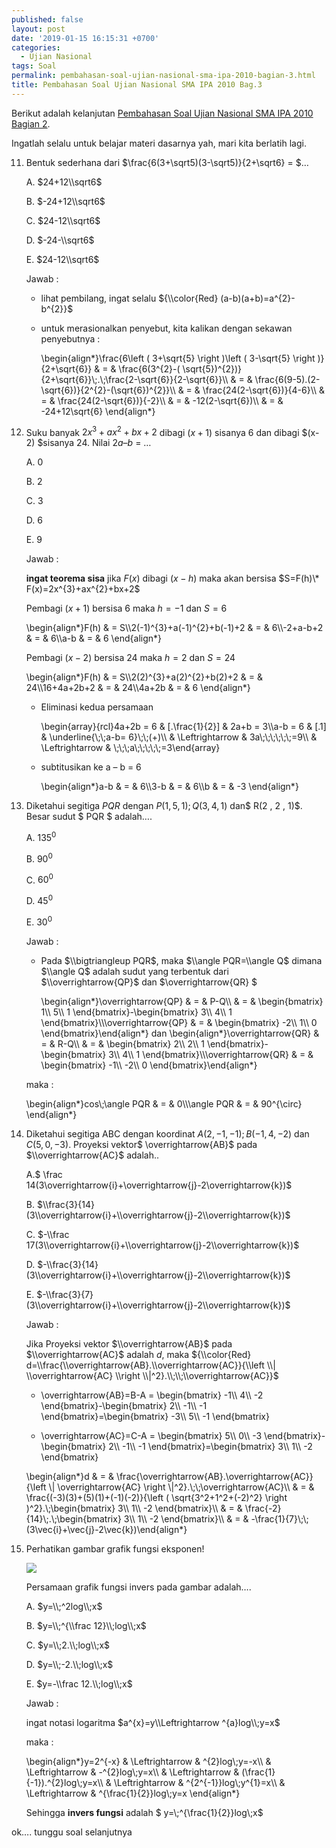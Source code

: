 ```yaml
---
published: false
layout: post
date: '2019-01-15 16:15:31 +0700'
categories:
  - Ujian Nasional
tags: Soal
permalink: pembahasan-soal-ujian-nasional-sma-ipa-2010-bagian-3.html
title: Pembahasan Soal Ujian Nasional SMA IPA 2010 Bag.3
---
```

Berikut adalah kelanjutan [Pembahasan Soal Ujian Nasional SMA IPA 2010 Bagian 2]({{site.baseurl}}/pembahasan-soal-ujian-nasional-sma-ipa-2010-bagian-2.html).

Ingatlah selalu untuk belajar materi dasarnya yah, mari kita berlatih lagi.

11. Bentuk sederhana dari $\\frac{6(3+\\sqrt5)(3-\\sqrt5)}{2+\\sqrt6} = $…
    
    A. $24+12\\sqrt6$
    
    B. $-24+12\\sqrt6$
    
    C. $24-12\\sqrt6$
    
    D. $-24-\\sqrt6$
    
    E. $24-12\\sqrt6$
    
    Jawab :
    
    *   lihat pembilang, ingat selalu ${\\color{Red} (a-b)(a+b)=a^{2}-b^{2}}$
        
    *   untuk merasionalkan penyebut, kita kalikan dengan sekawan penyebutnya :
        
        \\begin{align\*}\\frac{6\\left ( 3+\\sqrt{5} \\right )\\left ( 3-\\sqrt{5} \\right )}{2+\\sqrt{6}} & = & \\frac{6(3^{2}-( \\sqrt{5})^{2})}{2+\\sqrt{6}}\\;.\\;\\frac{2-\\sqrt{6}}{2-\\sqrt{6}}\\\\ & = & \\frac{6(9-5).(2-\\sqrt{6})}{2^{2}-(\\sqrt{6})^{2}}\\\\ & = & \\frac{24(2-\\sqrt{6})}{4-6}\\\\ & = & \\frac{24(2-\\sqrt{6})}{-2}\\\\ & = & -12(2-\\sqrt{6})\\\\ & = & -24+12\\sqrt{6} \\end{align\*}
        
12. Suku banyak $2x^3+ax^2+bx+2$ dibagi $(x+1)$ sisanya 6 dan dibagi $(x-2) $sisanya 24. Nilai $2a – b$ = …
    
    A. 0
    
    B. 2
    
    C. 3
    
    D. 6
    
    E. 9
    
    Jawab :
    
    **ingat teorema sisa** jika $F(x)$ dibagi $(x-h)$ maka akan bersisa $S=F(h)\* F(x)=2x^{3}+ax^{2}+bx+2$
    
    Pembagi $(x+1)$ bersisa 6 maka $h = -1$ dan $S = 6$
    
    \\begin{align\*}F(h) & = S\\\\2(-1)^{3}+a(-1)^{2}+b(-1)+2 & = & 6\\\\-2+a-b+2 & = & 6\\\\a-b & = & 6 \\end{align\*}
    
    Pembagi $(x-2)$ bersisa 24 maka $h = 2$ dan $S = 24$
    
    \\begin{align\*}F(h) & = S\\\\2(2)^{3}+a(2)^{2}+b(2)+2 & = & 24\\\\16+4a+2b+2 & = & 24\\\\4a+2b & = & 6 \\end{align\*}
    
    *   Eliminasi kedua persamaan
        
        \\begin{array}{rcl}4a+2b = 6 & \[.\\frac{1}{2}\] & 2a+b = 3\\\\a-b = 6 & \[.1\] & \\underline{\\;\\;a-b= 6}\\;\\;(+)\\\\ & \\Leftrightarrow & 3a\\;\\;\\;\\;\\;\\;=9\\\\ & \\Leftrightarrow & \\;\\;\\;a\\;\\;\\;\\;\\;=3\\end{array}
        
    *   subtitusikan ke a – b = 6
        
        \\begin{align\*}a-b & = & 6\\\\3-b & = & 6\\\\b & = & -3 \\end{align\*}
        
13. Diketahui segitiga $PQR$ dengan $P(1, 5, 1) ; Q(3 , 4 , 1)$ dan$ R(2 , 2 , 1)$. Besar sudut $ PQR $ adalah….
    
    A. $135^0$
    
    B. $90^0$
    
    C. $60^0$
    
    D. $45^0$
    
    E. $30^0$
    
    Jawab :
    
    *   Pada $\\bigtriangleup PQR$, maka $\\angle PQR=\\angle Q$ dimana $\\angle Q$ adalah sudut yang terbentuk dari $\\overrightarrow{QP}$ dan $\\overrightarrow{QR} $
        
        \\begin{align\*}\\overrightarrow{QP} & = & P-Q\\\\ & = & \\begin{bmatrix} 1\\\\ 5\\\\ 1 \\end{bmatrix}-\\begin{bmatrix} 3\\\\ 4\\\\ 1 \\end{bmatrix}\\\\\\overrightarrow{QP} & = & \\begin{bmatrix} -2\\\\ 1\\\\ 0 \\end{bmatrix}\\end{align\*} dan \\begin{align\*}\\overrightarrow{QR} & = & R-Q\\\\ & = & \\begin{bmatrix} 2\\\\ 2\\\\ 1 \\end{bmatrix}-\\begin{bmatrix} 3\\\\ 4\\\\ 1 \\end{bmatrix}\\\\\\overrightarrow{QR} & = & \\begin{bmatrix} -1\\\\ -2\\\\ 0 \\end{bmatrix}\\end{align\*}
        
    
    maka :
    
    \\begin{align\*}cos\\;\\angle PQR & = & 0\\\\\\angle PQR & = & 90^{\\circ} \\end{align\*}
    
14. Diketahui segitiga ABC dengan koordinat $A(2, -1, -1) ; B(-1 , 4 , -2)$ dan $C (5 , 0 , -3)$. Proyeksi vektor$ \\overrightarrow{AB}$ pada $\\overrightarrow{AC}$ adalah..
    
    A.$ \\frac 14(3\\overrightarrow{i}+\\overrightarrow{j}-2\\overrightarrow{k})$
    
    B. $\\frac{3}{14}(3\\overrightarrow{i}+\\overrightarrow{j}-2\\overrightarrow{k})$
    
    C. $-\\frac 17(3\\overrightarrow{i}+\\overrightarrow{j}-2\\overrightarrow{k})$
    
    D. $-\\frac{3}{14}(3\\overrightarrow{i}+\\overrightarrow{j}-2\\overrightarrow{k})$
    
    E. $-\\frac{3}{7}(3\\overrightarrow{i}+\\overrightarrow{j}-2\\overrightarrow{k})$
    
    Jawab :
    
    Jika Proyeksi vektor $\\overrightarrow{AB}$ pada $\\overrightarrow{AC}$ adalah $d$, maka ${\\color{Red} d=\\frac{\\overrightarrow{AB}.\\overrightarrow{AC}}{\\left \\| \\overrightarrow{AC} \\right \\|^2}.\\;\\;\\overrightarrow{AC}}$
    
    *   \\overrightarrow{AB}=B-A = \\begin{bmatrix} -1\\\\ 4\\\\ -2 \\end{bmatrix}-\\begin{bmatrix} 2\\\\ -1\\\\ -1 \\end{bmatrix}=\\begin{bmatrix} -3\\\\ 5\\\\ -1 \\end{bmatrix}
        
    *   \\overrightarrow{AC}=C-A = \\begin{bmatrix} 5\\\\ 0\\\\ -3 \\end{bmatrix}-\\begin{bmatrix} 2\\\\ -1\\\\ -1 \\end{bmatrix}=\\begin{bmatrix} 3\\\\ 1\\\\ -2 \\end{bmatrix}
        
    
    \\begin{align\*}d & = & \\frac{\\overrightarrow{AB}.\\overrightarrow{AC}}{\\left \\| \\overrightarrow{AC} \\right \\|^2}.\\;\\;\\overrightarrow{AC}\\\\ & = & \\frac{(-3)(3)+(5)(1)+(-1)(-2)}{\\left ( \\sqrt{3^2+1^2+(-2)^2} \\right )^2}.\\;\\begin{bmatrix} 3\\\\ 1\\\\ -2 \\end{bmatrix}\\\\ & = & \\frac{-2}{14}\\;.\\;\\begin{bmatrix} 3\\\\ 1\\\\ -2 \\end{bmatrix}\\\\ & = & -\\frac{1}{7}\\;\\;(3\\vec{i}+\\vec{j}-2\\vec{k})\\end{align\*}
    
15. Perhatikan gambar grafik fungsi eksponen!
    
    ![](http://www.meetmath.com/media/posts/17/responsive/Kurva1-xs.jpg)
    
    Persamaan grafik fungsi invers pada gambar adalah….
    
    A. $y=\\;^2log\\;x$
    
    B. $y=\\;^{\\frac 12}\\;log\\;x$
    
    C. $y=\\;2.\\;log\\;x$
    
    D. $y=\\;-2.\\;log\\;x$
    
    E. $y=-\\frac 12.\\;log\\;x$
    
    Jawab :
    
    ingat notasi logaritma $a^{x}=y\\Leftrightarrow ^{a}log\\;y=x$
    
    maka :
    
    \\begin{align\*}y=2^{-x} & \\Leftrightarrow & ^{2}log\\;y=-x\\\\ & \\Leftrightarrow & -^{2}log\\;y=x\\\\ & \\Leftrightarrow & (\\frac{1}{-1}).^{2}log\\;y=x\\\\ & \\Leftrightarrow & ^{2^{-1}}log\\;y^{1}=x\\\\ & \\Leftrightarrow & ^{\\frac{1}{2}}log\\;y=x \\end{align\*}
    
    Sehingga **invers fungsi** adalah $ y=\\;^{\\frac{1}{2}}log\\;x$
    

ok…. tunggu soal selanjutnya